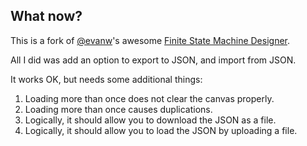 ## What now?

This is a fork of [@evanw](https://github.com/evanw)'s awesome [Finite State Machine Designer](http://madebyevan.com/fsm/).

All I did was add an option to export to JSON, and import from JSON.

It works OK, but needs some additional things:

1. Loading more than once does not clear the canvas properly.
2. Loading more than once causes duplications.
3. Logically, it should allow you to download the JSON as a file.
4. Logically, it should allow you to load the JSON by uploading a file.